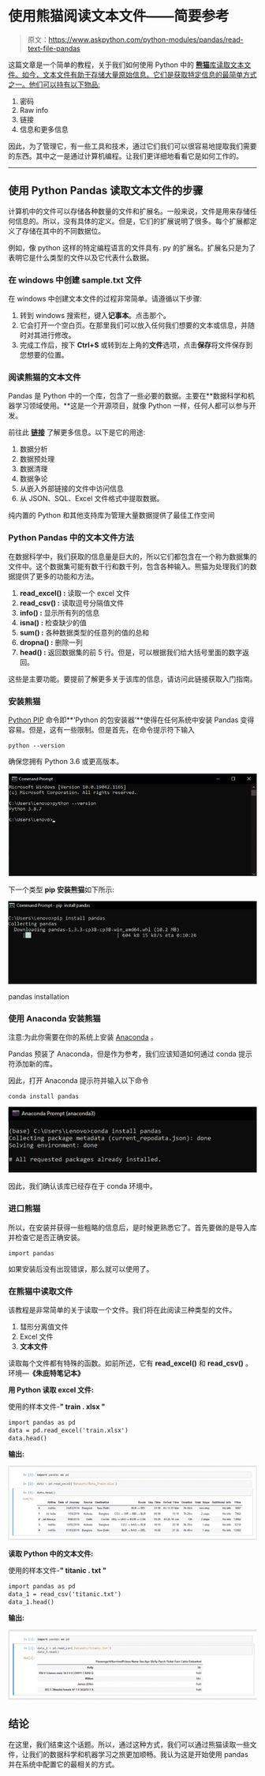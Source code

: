 # 使用熊猫阅读文本文件——简要参考

> 原文：<https://www.askpython.com/python-modules/pandas/read-text-file-pandas>

这篇文章是一个简单的教程，关于我们如何使用 Python 中的 [**熊猫**库读取文本文件。如今，文本文件有助于存储大量原始信息。它们是获取特定信息的最简单方式之一。他们可以持有以下物品:](https://www.askpython.com/python-modules/pandas/python-pandas-module-tutorial)

1.  密码
2.  Raw info
3.  链接
4.  信息和更多信息

因此，为了管理它，有一些工具和技术，通过它们我们可以很容易地提取我们需要的东西。其中之一是通过计算机编程。让我们更详细地看看它是如何工作的。

* * *

## 使用 Python Pandas 读取文本文件的步骤

计算机中的文件可以存储各种数量的文件和扩展名。一般来说，文件是用来存储任何信息的。所以，没有具体的定义。但是，它们的扩展说明了很多。每个扩展都定义了存储在其中的不同数据位。

例如，像 python 这样的特定编程语言的文件具有. py 的扩展名。扩展名只是为了表明它是什么类型的文件以及它代表什么数据。

### 在 windows 中创建 sample.txt 文件

在 windows 中创建文本文件的过程非常简单。请遵循以下步骤:

1.  转到 windows 搜索栏，键入**记事本**。点击那个。
2.  它会打开一个空白页。在那里我们可以放入任何我们想要的文本或信息，并随时对其进行修改。
3.  完成工作后，按下 **Ctrl+S** 或转到左上角的**文件**选项，点击**保存**将文件保存到您想要的位置。

### 阅读熊猫的文本文件

Pandas 是 Python 中的一个库，包含了一些必要的数据。主要在**数据科学和机器学习领域使用。**这是一个开源项目，就像 Python 一样，任何人都可以参与开发。

前往此 [**链接**](https://pandas.pydata.org/contribute.html) 了解更多信息。以下是它的用途:

1.  数据分析
2.  数据预处理
3.  数据清理
4.  数据争论
5.  从嵌入外部链接的文件中访问信息
6.  从 JSON、SQL、Excel 文件格式中提取数据。

纯内置的 Python 和其他支持库为管理大量数据提供了最佳工作空间

### Python Pandas 中的文本文件方法

在数据科学中，我们获取的信息量是巨大的，所以它们都包含在一个称为数据集的文件中。这个数据集可能有数千行和数千列，包含各种输入。熊猫为处理我们的数据提供了更多的功能和方法。

1.  **read_excel() :** 读取一个 excel 文件
2.  **read_csv() :** 读取逗号分隔值文件
3.  **info() :** 显示所有列的信息
4.  **isna() :** 检查缺少的值
5.  **sum() :** 各种数据类型的任意列的值的总和
6.  **dropna() :** 删除一列
7.  **head() :** 返回数据集的前 5 行。但是，可以根据我们给大括号里面的数字返回。

这些是主要功能。要提前了解更多关于该库的信息，请访问此链接获取入门指南。

### 安装熊猫

[Python PIP](https://www.askpython.com/python-modules/python-pip) 命令即**‘Python 的包安装器’**使得在任何系统中安装 Pandas 变得容易。但是，这有一些限制。但是首先，在命令提示符下输入

```
python --version

```

确保您拥有 Python 3.6 或更高版本。

![Python Version Check](img/cf8e8cfd94392148b01a76a0dd709db0.png)

下一个类型 **pip 安装熊猫**如下所示:

![read a text file using pandas ](img/7f553b12815327cc2f809ec0c3a80a09.png)

pandas installation

### 使用 Anaconda 安装熊猫

注意:为此你需要在你的系统上安装 [Anaconda](https://www.askpython.com/python-modules/python-anaconda-tutorial) 。

Pandas 预装了 Anaconda，但是作为参考，我们应该知道如何通过 conda 提示符添加新的库。

因此，打开 Anaconda 提示符并输入以下命令

```
conda install pandas

```

![Pandas Install Anaconda Prompt](img/e81556a4f13996386e53fc1fb2003982.png)

因此，我们确认该库已经存在于 conda 环境中。

### 进口熊猫

所以，在安装并获得一些粗略的信息后，是时候更熟悉它了。首先要做的是导入库并检查它是否正确安装。

```
import pandas

```

如果安装后没有出现错误，那么就可以使用了。

### 在熊猫中读取文件

该教程是非常简单的关于读取一个文件。我们将在此阅读三种类型的文件。

1.  彗形分离值文件
2.  Excel 文件
3.  **文本文件**

读取每个文件都有特殊的函数。如前所述，它有 **read_excel()** 和 **read_csv()** 。环境—**《朱庇特笔记本》**

**用 Python 读取 excel 文件:**

使用的样本文件-**" train . xlsx "**

```
import pandas as pd                       
data = pd.read_excel('train.xlsx')      
data.head()                                    

```

**输出:**

![Reading An Excel File](img/3ea0d3a30bb6adeb74b32130ca9e1db8.png)

**读取 Python 中的文本文件:**

使用的样本文件-**" titanic . txt "**

```
import pandas as pd
data_1 = read_csv('titanic.txt')
data_1.head()

```

**输出:**

![Reading A Text File](img/bf689ad1b6825362757349b3d3b38d20.png)

## 结论

在这里，我们结束这个话题。所以，通过这种方式，我们可以通过熊猫读取一些文件，让我们的数据科学和机器学习之旅更加顺畅。我认为这是开始使用 pandas 并在系统中配置它的最相关的方式。